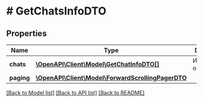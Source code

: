 # # GetChatsInfoDTO

## Properties

Name | Type | Description | Notes
------------ | ------------- | ------------- | -------------
**chats** | [**\OpenAPI\Client\Model\GetChatInfoDTO[]**](GetChatInfoDTO.md) | Информация о чатах. |
**paging** | [**\OpenAPI\Client\Model\ForwardScrollingPagerDTO**](ForwardScrollingPagerDTO.md) |  | [optional]

[[Back to Model list]](../../README.md#models) [[Back to API list]](../../README.md#endpoints) [[Back to README]](../../README.md)
